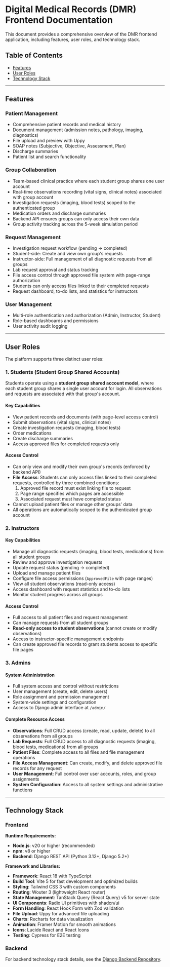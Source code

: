 # Digital Medical Records (DMR) Frontend Documentation

This document provides a comprehensive overview of the DMR frontend application, including features, user roles, and technology stack.

## Table of Contents

- [Features](#features)
- [User Roles](#user-roles)
- [Technology Stack](#technology-stack)

---

## Features

### Patient Management

- Comprehensive patient records and medical history
- Document management (admission notes, pathology, imaging, diagnostics)
- File upload and preview with Uppy
- SOAP notes (Subjective, Objective, Assessment, Plan)
- Discharge summaries
- Patient list and search functionality

### Group Collaboration

- Team-based clinical practice where each student group shares one user account
- Real-time observations recording (vital signs, clinical notes) associated with group account
- Investigation requests (imaging, blood tests) scoped to the authenticated group
- Medication orders and discharge summaries
- Backend API ensures groups can only access their own data
- Group activity tracking across the 5-week simulation period

### Request Management

- Investigation request workflow (pending → completed)
- Student-side: Create and view own group's requests
- Instructor-side: Full management of all diagnostic requests from all groups
- Lab request approval and status tracking
- File access control through approved file system with page-range authorization
- Students can only access files linked to their completed requests
- Request dashboard, to-do lists, and statistics for instructors

### User Management

- Multi-role authentication and authorization (Admin, Instructor, Student)
- Role-based dashboards and permissions
- User activity audit logging

---

## User Roles

The platform supports three distinct user roles:

### 1. Students (Student Group Shared Accounts)

Students operate using a **student group shared account model**, where each student group shares a single user account for login. All observations and requests are associated with that group's account.

#### Key Capabilities

- View patient records and documents (with page-level access control)
- Submit observations (vital signs, clinical notes)
- Create investigation requests (imaging, blood tests)
- Order medications
- Create discharge summaries
- Access approved files for completed requests only

#### Access Control

- Can only view and modify their own group's records (enforced by backend API)
- **File Access**: Students can only access files linked to their completed requests, controlled by three combined conditions:
  1. Approved file record must exist linking file to request
  2. Page range specifies which pages are accessible
  3. Associated request must have completed status
- Cannot upload patient files or manage other groups' data
- All operations are automatically scoped to the authenticated group account

### 2. Instructors

#### Key Capabilities

- Manage all diagnostic requests (imaging, blood tests, medications) from all student groups
- Review and approve investigation requests
- Update request status (pending → completed)
- Upload and manage patient files
- Configure file access permissions (`ApprovedFile` with page ranges)
- View all student observations (read-only access)
- Access dashboard with request statistics and to-do lists
- Monitor student progress across all groups

#### Access Control

- Full access to all patient files and request management
- Can manage requests from all student groups
- **Read-only access to student observations** (cannot create or modify observations)
- Access to instructor-specific management endpoints
- Can create approved file records to grant students access to specific file pages

### 3. Admins

#### System Administration

- Full system access and control without restrictions
- User management (create, edit, delete users)
- Role assignment and permission management
- System-wide settings and configuration
- Access to Django admin interface at `/admin/`

#### Complete Resource Access

- **Observations**: Full CRUD access (create, read, update, delete) to all observations from all groups
- **Lab Requests**: Full CRUD access to all diagnostic requests (imaging, blood tests, medications) from all groups
- **Patient Files**: Complete access to all files and file management operations
- **File Access Management**: Can create, modify, and delete approved file records for any request
- **User Management**: Full control over user accounts, roles, and group assignments
- **System Configuration**: Access to all system settings and administrative functions

---

## Technology Stack

### Frontend

**Runtime Requirements:**

- **Node.js**: v20 or higher (recommended)
- **npm**: v8 or higher
- **Backend**: Django REST API (Python 3.12+, Django 5.2+)

**Framework and Libraries:**

- **Framework**: React 18 with TypeScript
- **Build Tool**: Vite 5 for fast development and optimized builds
- **Styling**: Tailwind CSS 3 with custom components
- **Routing**: Wouter 3 (lightweight React router)
- **State Management**: TanStack Query (React Query) v5 for server state
- **UI Components**: Radix UI primitives with shadcn/ui
- **Form Handling**: React Hook Form with Zod validation
- **File Upload**: Uppy for advanced file uploading
- **Charts**: Recharts for data visualization
- **Animation**: Framer Motion for smooth animations
- **Icons**: Lucide React and React Icons
- **Testing**: Cypress for E2E testing

### Backend

For backend technology stack details, see the [Django Backend Repository](https://github.com/UWA-CITS5206-DMR/dmrserver).
